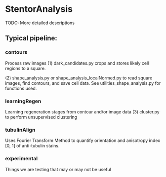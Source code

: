 # StentorAnalysis #

TODO: More detailed descriptions

## Typical pipeline: ##
### contours ###
Process raw images
(1) dark_candidates.py crops and stores likely cell regions to a square.

(2) shape_analysis.py or shape_analysis_localNormed.py to read square images, find contours, and save cell data. See utilities_shape_analysis.py for functions used.

### learningRegen ###
Learning regeneration stages from contour and/or image data
(3) cluster.py to perform unsupervised clustering

### tubulinAlign ###
Uses Fourier Transform Method to quantify orientation and anisotropy index [0, 1] of anti-tubulin stains. 

### experimental ###
Things we are testing that may or may not be useful
